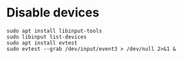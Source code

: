 # Disable devices

``` shell
sudo apt install libinput-tools
sudo libinput list-devices
sudo apt install evtest
sudo evtest --grab /dev/input/event3 > /dev/null 2>&1 &
```

